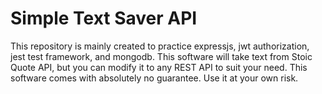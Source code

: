 # Simple Text Saver API
This repository is mainly created to practice expressjs, jwt authorization, jest test framework, and mongodb. This software will take text from Stoic Quote API, but you can modify it to any REST API to suit your need.
This software comes with absolutely no guarantee. Use it at your own risk.
